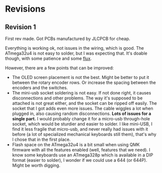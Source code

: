  
# Revisions

## Revision 1

First rev made. Got PCBs manufactured by JLCPCB for cheap.

Everything is working ok, not issues in the wiring, which is good. The ATmega32u4 is not easy to solder, but I was expecting that. It's doable though, with some patience and some [flux](https://en.wikipedia.org/wiki/Flux_(metallurgy)).

However, there are a few points that can be improved:

* The OLED screen placement is not the best. Might be better to put it between the rotary encoder rows. Or increase the spacing between the encoders and the switches.
* The mini-usb socket soldering is not easy. If not done right, it causes disconnections and other problems. The way it's supposed to be attached is not great either, and the socket can be ripped off easily. The socket that I got adds even more issues. The cable wiggles a lot when plugged in, also causing random disconnections. **Lots of issues for a single part.** I would probably change it for a micro-usb through-hole socket, which would be sturdier and easier to solder. I like mini-USB, I find it less fragile that micro-usb, and never really had issues with it before (a lot of specialized mechanical keyboards still them), that's why I chose that in the first place.
* Flash space on the ATmega32u4 is a bit small when using QMK firmware with all the features enabled (well, features that we need). I know some keyboards use an ATmega328p which is available in a DIP format (easier to solder), I wonder if we could use a 644 (or 644P). Might be worth digging.
